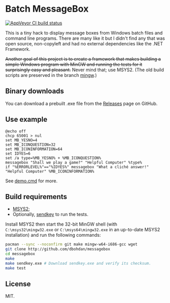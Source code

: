 # Batch MessageBox

[![AppVeyor CI build status](https://ci.appveyor.com/api/projects/status/github/dbohdan/messagebox?branch=master&svg=true)](https://ci.appveyor.com/project/dbohdan/messagebox)

This is a tiny hack to display message boxes from Windows batch files and
command line programs. There are many like it but I didn't find any that was
open source, non-copyleft and had no external dependencies like the .NET
Framework.

<s>Another goal of this project is to create a framework that makes building
a simple Windows program with MinGW and running the tests for it surprisingly
easy and pleasant.</s> Never mind that; use MSYS2. (The old build scripts are
preserved in the branch
[mingw](https://github.com/dbohdan/messagebox/tree/mingw).)

## Binary downloads

You can download a prebuilt .exe file from the
[Releases](https://github.com/dbohdan/messagebox/releases) page on GitHub.

## Use example

```batch
@echo off
chcp 65001 > nul
set MB_YESNO=4
set MB_ICONQUESTION=32
set MB_ICONINFORMATION=64
set IDYES=6
set /a type=%MB_YESNO% + %MB_ICONQUESTION%
messagebox "Shall we play a game?" "Helpful Computer" %type%
if "%ERRORLEVEL%"=="%IDYES%" messagebox "What a cliché answer!" "Helpful Computer" %MB_ICONINFORMATION%
```

See [demo.cmd](./demo.cmd) for more.

## Build requirements

* [MSYS2](https://msys2.github.io/);
* Optionally, [sendkey](https://web.archive.org/web/20190305143035/http://www.f2ko.de/en/cmd.php) to run the tests.

Install MSYS2 then start the 32-bit MinGW shell (with `C:\msys32\mingw32.exe` or
`C:\msys64\mingw32.exe` in an up-to-date MSYS2 installation) and run
the following commands:

```sh
pacman --sync --noconfirm git make mingw-w64-i686-gcc wget
git clone http://github.com/dbohdan/messagebox
cd messagebox
make
make sendkey.exe # Download sendkey.exe and verify its checksum.
make test
```

## License

MIT.
